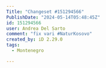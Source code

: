 ```yaml
---
Title: "Changeset #151294566"
PublishDate: "2024-05-14T05:48:45Z"
id: 151294566
user: Andrea Del Sarto
comment: "fix vari #NaturKosovo"
created_by: iD 2.29.0
tags:
  - Montenegro

---
```

